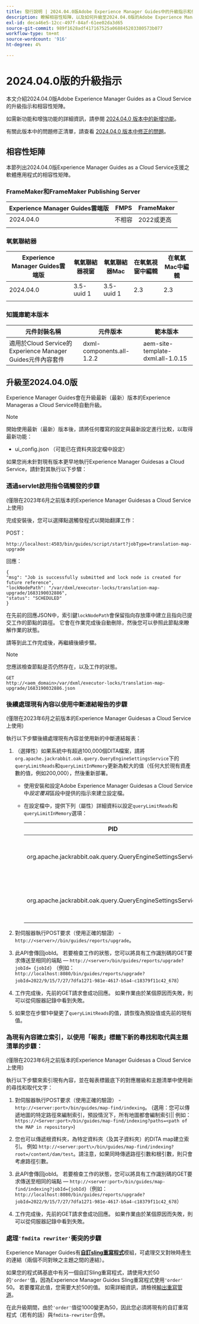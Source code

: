 ```yaml
---
title: 發行說明 | 2024.04.0版Adobe Experience Manager Guides中的升級指示和修正問題
description: 瞭解相容性矩陣，以及如何升級至2024.04.0版的Adobe Experience Manager Guidesas a Cloud Service。
exl-id: deca46e5-12cc-497f-84af-61ee02da3d65
source-git-commit: 989f1628adf417167525a068845203380573b077
workflow-type: tm+mt
source-wordcount: '916'
ht-degree: 4%

---
```


# 2024.04.0版的升級指示

本文介紹2024.04.0版Adobe Experience Manager Guides as a Cloud Service的升級指示和相容性矩陣。

如需新功能和增強功能的詳細資訊，請參閱 [2024.04.0 版本中的新增功能](whats-new-2024-04-0.md)。

有關此版本中的問題修正清單，請查看 [2024.04.0 版本中修正的問題](fixed-issues-2024-04-0.md)。

## 相容性矩陣

本節列出2024.04.0版Experience Manager Guides as a Cloud Service支援之軟體應用程式的相容性矩陣。

### FrameMaker和FrameMaker Publishing Server

| Experience Manager Guides雲端版 | FMPS | FrameMaker |
| --- | --- | --- |
| 2024.04.0 | 不相容 | 2022或更高 |
| | | |


### 氧氣聯結器

| Experience Manager Guides雲端版 | 氧氣聯結器視窗 | 氧氣聯結器Mac | 在氧氣視窗中編輯 | 在氧氣Mac中編輯 |
| --- | --- | --- | --- | --- |
| 2024.04.0 | 3.5-uuid 1 | 3.5-uuid 1 | 2.3 | 2.3 |
|  |  |  |  |


### 知識庫範本版本

| 元件封裝名稱 | 元件版本 | 範本版本 |
|---|---|---|
| 適用於Cloud Service的Experience Manager Guides元件內容套件 | dxml-components.all-1.2.2 | aem-site-template-dxml.all-1.0.15 |

## 升級至2024.04.0版

Experience Manager Guides會在升級最新（最新）版本的Experience Manageras a Cloud Service時自動升級。

>[!NOTE]
>
> 開始使用最新（最新）版本後，請將任何覆寫的設定與最新設定進行比較，以取得最新功能：
>- ui_config.json （可能已在資料夾設定檔中設定）



如果您尚未針對現有版本更早地執行Experience Manager Guidesas a Cloud Service，請針對其執行以下步驟：

### 透過servlet啟用指令碼觸發的步驟

(僅限在2023年6月之前版本的Experience Manager Guidesas a Cloud Service上使用)

完成安裝後，您可以選擇點選觸發程式以開始翻譯工作：

POST：

```
http://localhost:4503/bin/guides/script/start?jobType=translation-map-upgrade
```

回應：

```
{
"msg": "Job is successfully submitted and lock node is created for future reference",
"lockNodePath": "/var/dxml/executor-locks/translation-map-upgrade/1683190032886",
"status": "SCHEDULED"
}
```

在先前的回應JSON中，索引鍵`lockNodePath`會保留指向存放庫中建立且指向已提交工作的節點的路徑。 它會在作業完成後自動刪除，然後您可以參照此節點來瞭解作業的狀態。

請等到此工作完成後，再繼續後續步驟。

>[!NOTE]
>
> 您應該檢查節點是否仍然存在，以及工作的狀態。

```
GET
http://<aem_domain>/var/dxml/executor-locks/translation-map-upgrade/1683190032886.json
```

### 後續處理現有內容以使用中斷連結報告的步驟

(僅限在2023年6月之前版本的Experience Manager Guidesas a Cloud Service上使用)

執行以下步驟後續處理現有內容並使用新的中斷連結報表：

1. （選擇性）如果系統中有超過100,000個DITA檔案，請將`org.apache.jackrabbit.oak.query.QueryEngineSettingsService`下的`queryLimitReads`和`queryLimitInMemory`更新為較大的值（任何大於現有資產數的值，例如200,000），然後重新部署。

   - 使用安裝和設定Adobe Experience Manager Guidesas a Cloud Service中&#x200B;*設定覆寫*&#x200B;區段中提供的指示來建立設定檔。
   - 在設定檔中，提供下列（屬性）詳細資料以設定`queryLimitReads`和`queryLimitInMemory`選項：

     | PID | 屬性索引鍵 | 屬性值 |
     |---|---|---|
     | org.apache.jackrabbit.oak.query.QueryEngineSettingsService | querylimitereads | 值：200000預設值： 100000 |
     | org.apache.jackrabbit.oak.query.QueryEngineSettingsService | queryLimitInMemory | 值：200000預設值： 100000 |

1. 對伺服器執行POST要求（使用正確的驗證） - `http://<server>//bin/guides/reports/upgrade`。

1. 此API會傳回jobId。 若要檢查工作的狀態，您可以將具有工作識別碼的GET要求傳送至相同的端點 — `http://<server>/bin/guides/reports/upgrade?jobId= {jobId}`
（例如： `http://localhost:8080/bin/guides/reports/upgrade?jobId=2022/9/15/7/27/7dfa1271-981e-4617-b5a4-c18379f11c42_678`）

1. 工作完成後，先前的GET請求會成功回應。 如果作業由於某個原因而失敗，則可以從伺服器記錄中看到失敗。

1. 如果您在步驟1中變更了`queryLimitReads`的值，請恢復為預設值或先前的現有值。

### 為現有內容建立索引，以使用「報表」標籤下新的尋找和取代與主題清單的步驟：

(僅限在2023年6月之前版本的Experience Manager Guidesas a Cloud Service上使用)

執行以下步驟來索引現有內容，並在報表標籤底下的對應層級和主題清單中使用新的尋找和取代文字：

1. 對伺服器執行POST要求（使用正確的驗證） - `http://<server:port>/bin/guides/map-find/indexing`。 (選用：您可以傳遞地圖的特定路徑來編制索引，預設情況下，所有地圖都會編制索引|| 例如： `https://<Server:port>/bin/guides/map-find/indexing?paths=<path of the MAP in repository>`)

1. 您也可以傳遞根資料夾，為特定資料夾（及其子資料夾）的DITA map建立索引。 例如 `http://<server:port\>/bin/guides/map-find/indexing?root=/content/dam/test`。請注意，如果同時傳遞路徑引數和根引數，則只會考慮路徑引數。

1. 此API會傳回jobId。 若要檢查工作的狀態，您可以將具有工作識別碼的GET要求傳送至相同的端點 — `http://<server:port>/bin/guides/map-find/indexing?jobId={jobId}`（例如： `http://localhost:8080/bin/guides/reports/upgrade?jobId=2022/9/15/7/27/7dfa1271-981e-4617-b5a4-c18379f11c42_678`）

1. 工作完成後，先前的GET請求會成功回應。 如果作業由於某個原因而失敗，則可以從伺服器記錄中看到失敗。

### 處理`'fmdita rewriter'`衝突的步驟

Experience Manager Guides有&#x200B;[**自訂sling重寫程式**](../cs-install-guide/conf-output-generation.md#custom-rewriter)&#x200B;模組，可處理交叉對映時產生的連結（兩個不同對映之主題之間的連結）。

如果您的程式碼基底中有另一個自訂Sling重寫程式，請使用大於50的`'order'`值，因為Experience Manager Guides Sling重寫程式使用`'order'` 50。 若要覆寫此值，您需要大於50的值。 如需詳細資訊，請檢視[輸出重寫管道](https://sling.apache.org/documentation/bundles/output-rewriting-pipelines-org-apache-sling-rewriter.html)。

在此升級期間，由於`'order'`值從1000變更為50，因此您必須將現有的自訂重寫程式（若有的話）與`fmdita-rewriter`合併。
